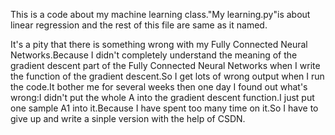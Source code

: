 This is a code about my machine learning class."My learning.py"is about linear regression and the rest of this file are same as it named.

It's a pity that there is something wrong with my Fully Connected Neural Networks.Because I didn't completely understand the meaning of the 
gradient descent part of the Fully Connected Neural Networks when I write the function of the gradient descent.So I get lots of wrong output 
when I run the code.It bother me for several weeks then one day I found out what's wrong:I didn't put the whole A into the gradient descent
function.I just put one sample A1 into it.Because I have spent too many time on it.So I have to give up and write a sinple version with the
help of CSDN.
